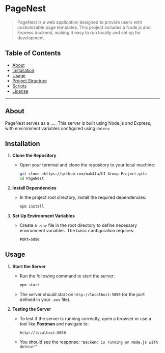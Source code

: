 # PageNest

> PageNest is a web application designed to provide users with customizable page templates. This project includes a Node.js and Express backend, making it easy to run locally and set up for development.

## Table of Contents
- [About](#about)
- [Installation](#installation)
- [Usage](#usage)
- [Project Structure](#project-structure)
- [Scripts](#scripts)
- [License](#license)

---

## About
PageNest serves as a ..... This server is built using Node.js and Express, with environment variables configured using `dotenv` 

## Installation

1. **Clone the Repository**
   - Open your terminal and clone the repository to your local machine:
     ```bash
     git clone <https://github.com/mak4la/UI-Group-Project.git>
     cd PageNest
     ```

2. **Install Dependencies**
   - In the project root directory, install the required dependencies:
     ```bash
     npm install
     ```

3. **Set Up Environment Variables**
   - Create a `.env` file in the root directory to define necessary environment variables. The basic configuration requires:
     ```plaintext
     PORT=5050
     ```

## Usage

1. **Start the Server**
   - Run the following command to start the server:
     ```bash
     npm start
     ```
   - The server should start on `http://localhost:5050` (or the port defined in your `.env` file).

2. **Testing the Server**
   - To test if the server is running correctly, open a browser or use a tool like **Postman** and navigate to:
     ```
     http://localhost:5050
     ```
   - You should see the response: `"Backend is running on Node.js with dotenv!"`

